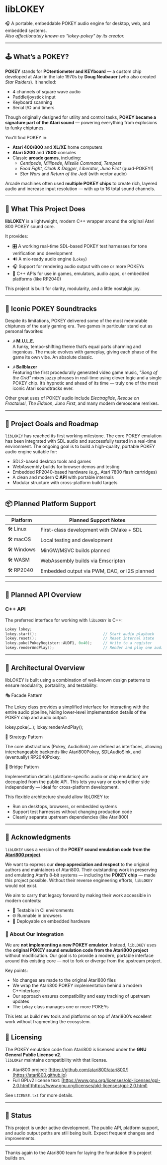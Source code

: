 # libLOKEY

🎧 A portable, embeddable POKEY audio engine for desktop, web, and embedded systems.  
*Also affectionately known as "lokey-pokey" by its creator.*

---

## 🕹️ What’s a POKEY?

**POKEY** stands for **POtentiometer and KEYboard** — a custom chip developed at Atari in the late 1970s by **Doug
Neubauer** (who also created *Star Raiders*). It handled:

- 4 channels of square wave audio
- Paddle/joystick input
- Keyboard scanning
- Serial I/O and timers

Though originally designed for utility and control tasks, **POKEY became a signature part of the Atari sound** —
powering everything from explosions to funky chiptunes.

You'll find POKEY in:

- **Atari 400/800** and **XL/XE** home computers
- **Atari 5200** and **7800** consoles
- Classic **arcade games**, including:
    - *Centipede*, *Millipede*, *Missile Command*, *Tempest*
    - *Food Fight*, *Cloak & Dagger*, *Liberator*, *Juno First* (quad-POKEY!)
    - *Star Wars* and *Return of the Jedi* (with vector audio)

Arcade machines often used **multiple POKEY chips** to create rich, layered audio and increase input resolution — with
up to 16 total sound channels.

---

## 🎯 What This Project Does

**libLOKEY** is a lightweight, modern C++ wrapper around the original Atari 800 POKEY sound core.

It provides:

- 🎛️ A working real-time SDL-based POKEY test harnesses for tone verification and development
- 🔊 A mix-ready audio engine (`Lokey`)
- 🎧 Support for rendering audio output with one or more POKEYs
- 🧪 C++ APIs for use in games, emulators, audio apps, or embedded platforms (like RP2040)

This project is built for clarity, modularity, and a little nostalgic joy.

---

## 🎵 Iconic POKEY Soundtracks

Despite its limitations, POKEY delivered some of the most memorable chiptunes of the early gaming era. Two games in
particular stand out as personal favorites:

- **🎶 M.U.L.E.**  
  A funky, tempo-shifting theme that’s equal parts charming and ingenious. The music evolves with gameplay, giving each
  phase of the game its own vibe. An absolute classic.

- **🎶 Ballblazer**  
  Featuring the first procedurally generated video game music, *"Song of the Grid"* mixes jazzy phrases in real-time
  using clever logic and a single POKEY chip. It’s hypnotic and ahead of its time — truly one of the most iconic Atari
  soundtracks ever.

Other great uses of POKEY audio include *Electraglide*, *Rescue on Fractalus!*, *The Eidolon*, *Juno First*, and many
modern demoscene remixes.

---

## 🎯 Project Goals and Roadmap

`libLOKEY` has reached its first working milestone. The core POKEY emulation has been integrated with SDL audio and
successfully tested in a real-time environment. The ongoing goal is to build a high-quality, portable POKEY audio engine
suitable for:

- SDL2-based desktop tools and games
- WebAssembly builds for browser demos and testing
- Embedded RP2040-based hardware (e.g., Atari 7800 flash cartridges)
- A clean and modern **C API** with portable internals
- Modular structure with cross-platform build targets

---

## 📦 Planned Platform Support

| Platform   | Planned Support Notes                        |
|------------|----------------------------------------------|
| 🛠 Linux   | First-class development with CMake + SDL     |
| 🛠 macOS   | Local testing and development                |
| 🛠 Windows | MinGW/MSVC builds planned                    |
| 🛠 WASM    | WebAssembly builds via Emscripten            |
| 🛠 RP2040  | Embedded output via PWM, DAC, or I2S planned |

---

## 🧩 Planned API Overview

### C++ API

The preferred interface for working with `libLOKEY` is C++:

```cpp
Lokey lokey;
lokey.start();                              // Start audio playback
lokey.reset();                              // Reset internal state
lokey.poke(PokeyRegister::AUDF1, 0x40);     // Write to a register
lokey.renderAndPlay();                      // Render and play one audio frame
```

---

## 🧱 Architectural Overview

libLOKEY is built using a combination of well-known design patterns to ensure modularity, portability, and testability:

🎭 Facade Pattern

The Lokey class provides a simplified interface for interacting with the entire audio pipeline, hiding lower-level
implementation details of the POKEY chip and audio output:

lokey.poke(…);
lokey.renderAndPlay();

🧩 Strategy Pattern

The core abstractions (Pokey, AudioSink) are defined as interfaces, allowing interchangeable backends like
Atari800Pokey, SDLAudioSink, and (eventually) RP2040Pokey.

🌉 Bridge Pattern

Implementation details (platform-specific audio or chip emulation) are decoupled from the public API. This lets you vary
or extend either side independently — ideal for cross-platform development.

This flexible architecture should allow libLOKEY to:

- Run on desktops, browsers, or embedded systems
- Support test harnesses without changing production code
- Cleanly separate upstream dependencies (like Atari800)

---

## 🫡 Acknowledgments

`libLOKEY` uses a version of the **POKEY sound emulation code from the [Atari800 project](https://atari800.github.io)**.

We want to express our **deep appreciation and respect** to the original authors and maintainers of Atari800. Their
outstanding work in preserving and emulating Atari’s 8-bit systems — including the **POKEY chip** — made this project
possible. Without their reverse engineering efforts, `libLOKEY` would not exist.

We aim to carry that legacy forward by making their work accessible in modern contexts:

- 🧪 Testable in CI environments
- 🌐 Runnable in browsers
- 🔌 Deployable on embedded hardware

### 🧩 About Our Integration

We are **not implementing a new POKEY emulator**. Instead, `libLOKEY` uses the **original POKEY sound emulation code
from the Atari800 project** without modification. Our goal is to provide a modern, portable interface around this
existing core — not to fork or diverge from the upstream project.

Key points:

- No changes are made to the original Atari800 files
- We wrap the Atari800 POKEY implementation behind a modern C++interface
- Our approach ensures compatibility and easy tracking of upstream updates
- The `Lokey` class manages one or more POKEYs

This lets us build new tools and platforms on top of Atari800’s excellent work without fragmenting the ecosystem.

## 📜 Licensing

The POKEY emulation code from Atari800 is licensed under the **GNU General Public License v2**.  
`libLOKEY` maintains compatibility with that license.

- Atari800 project: [https://github.com/atari800/atari800/](https://atari800.github.io)
- Full GPLv2 license
  text: [https://www.gnu.org/licenses/old-licenses/gpl-2.0.html](https://www.gnu.org/licenses/old-licenses/gpl-2.0.html)

See `LICENSE.txt` for more details.

---

## 🚧 Status

This project is under active development. The public API, platform support, and audio output paths are still being
built. Expect frequent changes and improvements.

---

Thanks again to the Atari800 team for laying the foundation this project builds on.

